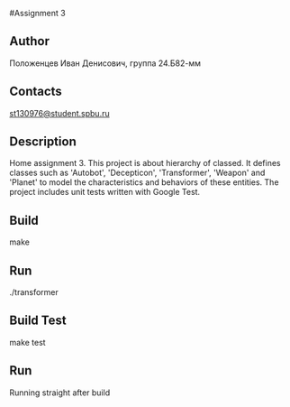 #Assignment 3
## Author
Положенцев Иван Денисович, группа 24.Б82-мм
## Contacts
st130976@student.spbu.ru
## Description
Home assignment 3. This project is about hierarchy of classed. It defines classes such as 'Autobot', 'Decepticon', 'Transformer', 'Weapon' and 'Planet' to model the characteristics and behaviors of these entities. The project includes unit tests written with Google Test.
## Build
make
## Run
./transformer
## Build Test
make test
## Run
Running straight after build
